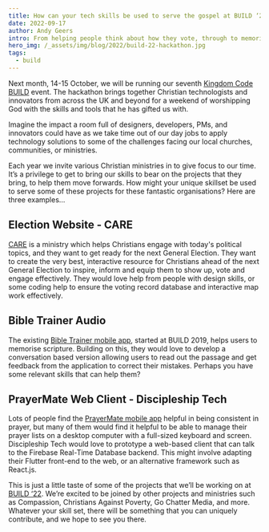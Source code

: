 ```yaml
---
title: How can your tech skills be used to serve the gospel at BUILD ‘22?
date: 2022-09-17
author: Andy Geers
intro: From helping people think about how they vote, through to memorising scripture, or engaging people with child education and sponsorship programs, there are so many different ways your technical skill set can have Kingdom impact this year at BUILD. Andy explains more…
hero_img: /_assets/img/blog/2022/build-22-hackathon.jpg
tags:
  - build
---
```


Next month, 14-15 October, we will be running our seventh <a href="/build">Kingdom Code BUILD</a> event. The hackathon brings together Christian technologists and innovators from across the UK and beyond for a weekend of worshipping God with the skills and tools that he has gifted us with.

Imagine the impact a room full of designers, developers, PMs, and innovators could have as we take time out of our day jobs to apply technology solutions to some of the challenges facing our local churches, communities, or ministries.

Each year we invite various Christian ministries in to give focus to our time. It’s a privilege to get to bring our skills to bear on the projects that they bring, to help them move forwards. How might your unique skillset be used to serve some of these projects for these fantastic organisations? Here are three examples…

## Election Website - CARE

<a href="https://care.org.uk/" target="_blank" rel="noopener">CARE</a> is a ministry which helps Christians engage with today's political topics, and they want to get ready for the next General Election. They want to create the very best, interactive resource for Christians ahead of the next General Election to inspire, inform and equip them to show up, vote and engage effectively. They would love help from people with design skills, or some coding help to ensure the voting record database and interactive map work effectively.

## Bible Trainer Audio

The existing <a href="https://www.bibletrainer.co.uk/" target="_blank" rel="noopener">Bible Trainer mobile app</a>, started at BUILD 2019, helps users to memorise scripture. Building on this, they would love to develop a conversation based version allowing users to read out the passage and get feedback from the application to correct their mistakes. Perhaps you have some relevant skills that can help them?

## PrayerMate Web Client - Discipleship Tech

Lots of people find the <a href="https://www.prayermate.net/app" target="_blank" rel="noopener">PrayerMate mobile app</a> helpful in being consistent in prayer, but many of them would find it helpful to be able to manage their prayer lists on a desktop computer with a full-sized keyboard and screen. Discipleship Tech would love to prototype a web-based client that can talk to the Firebase Real-Time Database backend. This might involve adapting their Flutter front-end to the web, or an alternative framework such as React.js.

This is just a little taste of some of the projects that we’ll be working on at [BUILD ‘22](/build). We’re excited to be joined by other projects and ministries such as Compassion, Christians Against Poverty, Go Chatter Media, and more. Whatever your skill set, there will be something that you can uniquely contribute, and we hope to see you there.
